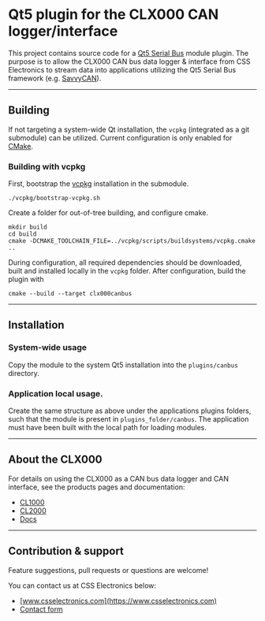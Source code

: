 # Qt5 plugin for the CLX000 CAN logger/interface
This project contains source code for a [Qt5 Serial Bus](https://doc.qt.io/qt-5/qtserialbus-index.html) module plugin. The purpose is to allow the CLX000 CAN bus data logger & interface from CSS Electronics to stream data into applications utilizing the Qt5 Serial Bus framework (e.g. [SavvyCAN](https://github.com/collin80/SavvyCAN)).

----

## Building
If not targeting a system-wide Qt installation, the `vcpkg` (integrated as a git submodule) can be utilized. Current configuration is only enabled for [CMake](https://cmake.org/).

### Building with vcpkg
First, bootstrap the [vcpkg](https://github.com/microsoft/vcpkg) installation in the submodule.

```
./vcpkg/bootstrap-vcpkg.sh
```

Create a folder for out-of-tree building, and configure cmake.

```
mkdir build
cd build
cmake -DCMAKE_TOOLCHAIN_FILE=../vcpkg/scripts/buildsystems/vcpkg.cmake ..
```

During configuration, all required dependencies should be downloaded, built and installed locally in the `vcpkg` folder. After configuration, build the plugin with

```
cmake --build --target clx000canbus
```

----

## Installation

### System-wide usage
Copy the module to the system Qt5 installation into the `plugins/canbus` directory.

### Application local usage.
Create the same structure as above under the applications plugins folders, such that the module is present in `plugins_folder/canbus`. The application must have been built with the local path for loading modules.

----
## About the CLX000

For details on using the CLX000 as a CAN bus data logger and CAN interface, see the products pages and documentation:
- [CL1000](https://www.csselectronics.com/screen/product/can-bus-logger-canlogger1000)
- [CL2000](https://www.csselectronics.com/screen/product/can-bus-logger-canlogger2000)
- [Docs](https://www.csselectronics.com/screen/page/can-logger-resources#clx000-resources)

----

## Contribution & support
Feature suggestions, pull requests or questions are welcome!

You can contact us at CSS Electronics below:
- [www.csselectronics.com](https://www.csselectronics.com)
- [Contact form](https://www.csselectronics.com/screen/page/can-bus-logger-contact)  

